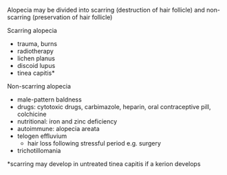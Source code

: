 Alopecia may be divided into scarring (destruction of hair follicle) and non\-scarring (preservation of hair follicle)  
  
Scarring alopecia  
* trauma, burns
* radiotherapy
* lichen planus
* discoid lupus
* tinea capitis\*

  
Non\-scarring alopecia  
* male\-pattern baldness
* drugs: cytotoxic drugs, carbimazole, heparin, oral contraceptive pill, colchicine
* nutritional: iron and zinc deficiency
* autoimmune: alopecia areata
* telogen effluvium
	+ hair loss following stressful period e.g. surgery
* trichotillomania

  
\*scarring may develop in untreated tinea capitis if a kerion develops